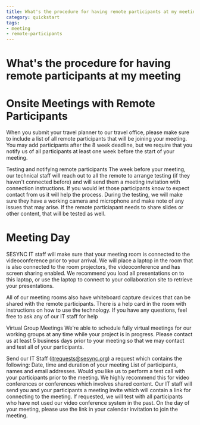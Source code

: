 ```yaml
---
title: What's the procedure for having remote participants at my meeting
category: quickstart
tags: 
- meeting
- remote-participants
---
```


# What's the procedure for having remote participants at my meeting

# Onsite Meetings with Remote Participants
When you submit your travel planner to our travel office, please make sure to include a list of all remote participants that will be joining your meeting. You may add participants after the 8 week deadline, but we require that you notify us of all participants at least one week before the start of your meeting.

Testing and notifying remote participants
The week before your meeting, our technical staff will reach out to all the remote to arrange testing (if they haven't connected before) and will send them a meeting invitation with connection instructions. If you would let those participants know to expect contact from us it will help the process. During the testing, we will make sure they have a working camera and microphone and make note of any issues that may arise. If the remote particiapant needs to share slides or other content, that will be tested as well.

# Meeting Day
SESYNC IT staff will make sure that your meeting room is connected to the videoconference prior to your arrival. We will place a laptop in the room that is also connected to the room projectors, the videoconference and has screen sharing enabled. We recommend you load all presentations on to this laptop, or use the laptop to connect to your collaboration site to retrieve your presentations.

All of our meeting rooms also have whiteboard capture devices that can be shared with the remote participants. There is a help card in the room with instructions on how to use the technology. If you have any questions, feel free to ask any of our IT staff for help

Virtual Group Meetings
We're able to schedule fully virtual meetings for our working groups at any time while your project is in progress. Please contact us at least 5 business days prior to your meeting so that we may contact and test all of your participants.

Send our IT Staff (itrequests@sesync.org) a request which contains the following:
Date, time and duration of your meeting
List of participants, names and email addresses.
Would you like us to perform a test call with your participants prior to the meeting. We highly recommend this for video conferences or conferences which involves shared content.
Our IT staff will send you and your participants a meeting invite which will contain a link for connecting to the meeting.
If requested, we will test with all participants who have not used our video conference system in the past. 
On the day of your meeting, please use the link in your calendar invitation to join the meeting.
